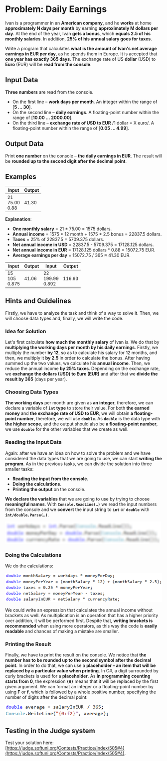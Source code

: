 # Problem: Daily Earnings

Ivan is a programmer in an **American company**, and he **works** at home **approximately N days per month** by earning **approximately M dollars per day**. At the end of the year, Ivan **gets a bonus**, which **equals 2.5 of his monthly salaries**. In addition, **25% of his annual salary goes for taxes**.

Write a program that calculates **what is the amount of Ivan's net average earnings in EUR per day**, as he spends them in Europe. It is accepted that **one year has exactly 365 days**. The exchange rate of US **dollar** (USD) to **Euro** (EUR) will be **read from the console**. 

## Input Data

**Three numbers** are read from the console.
 * On the first line – **work days per month**. An integer within the range of [**5 … 30**].
 * On the second line – **daily earnings**. A floating-point number within the range of [**10.00 … 2000.00**].
 * On the third line – **exchange rate of USD to EUR** /1 dollar = X euro/. A floating-point number within the range of [**0.05 … 4.99**].

## Output Data

Print **one number** on the console – **the daily earnings in EUR**. The result will be **rounded up to the second digit after the decimal point**. 

## Examples

| Input        | Output          |
|---------------|------------------|
|21<br>75.00<br>0.88|41.30| 

**Explanation**:
* **One monthly salary** = 21 \* 75.00 = 1575 dollars.
* **Annual income** = 1575 \* 12 month + 1575 \* 2.5 bonus = 22837.5 dollars.
* **Taxes** = 25% of 22837.5 = 5709.375 dollars.
* **Net annual income in USD** = 22837.5 - 5709.375 = 17128.125 dollars.
* **Net annual income in EUR** = 17128.125 dollars * 0.88 = 15072.75 EUR.
* **Average earnings per day** = 15072.75 / 365 ≈ 41.30 EUR.

| Input        | Output            | Input         | Output    |
|-------------|------------------|-------------|------------------|
|15<br>105<br>0.875|41.06|22<br>199.99<br>0.892|116.93|

## Hints and Guidelines

Firstly, we have to analyze the task and think of a way to solve it. Then, we will choose data types and, finally, we will write the code.

### Idea for Solution

Let's first calculate **how much the monthly salary** of Ivan is. We do that by **multiplying the working days per month by his daily earnings**. Firstly, we multiply the number **by 12**, so as to calculate his salary for 12 months, and then, we multiply it **by 2.5** in order to calculate the bonus. After having summed up the two values, we calculate his **annual income**. Then, we reduce the annual income **by 25% taxes**. Depending on the exchange rate, we **exchange the dollars (USD) to Euro (EUR)** and after that we **divide the result by 365** (days per year).

### Choosing Data Types

**The working days** per month are given as **an integer**, therefore, we can declare a variable of **`int` type** to store their value. For both **the earned money** and **the exchange rate of USD to EUR**, we will obtain **a floating-point number**, therefore, we will use **`double`**. As **`double`** is the data type with **the higher scope**, and the output should also be **a floating-point number**, we use **`double`** for the other variables that we create as well. 

### Reading the Input Data

Again: after we have an idea on how to solve the problem and we have considered the data types that we are going to use, we can start **writing the program**. As in the previous tasks, we can divide the solution into three smaller tasks: 
* **Reading the input from the console**.
* **Doing the calculations**.
* **Printing the output** on the console.

**We declare the variables** that we are going to use by trying to choose **meaningful names**. With **`Console.ReadLine(…)`** we read the input numbers from the console and we **convert** the input string to **`int`** or **`double`** with **`int/double.Parse(…)`**.

![](/assets/chapter-2-2-images/05.Daily-earnings-01.png)

### Doing the Calculations

We do the calculations:  

![](/assets/chapter-2-2-images/05.Daily-earnings-02.png)

We could write an expression that calculates the annual income without brackets as well. As multiplication is an operation that has a higher priority over addition, it will be performed first. Despite that, **writing brackets is recommended** when using more operators, as this way the code is **easily readable** and chances of making a mistake are smaller.

### Printing the Result

Finally, we have to print the result on the console. We notice that **the number has to be rounded up to the second symbol after the decimal point**. In order to do that, we can use a **placeholder – an item that will be replaced by a particular value when printing**. In C#, a digit surrounded by curly brackets is used for a **placeholder**. As **in programming counting starts from 0**, the expression **`{0}`** means that it will be replaced by the first given argument. We can format an integer or a floating-point number by using **F** or **f**, which is followed by a whole positive number, specifying the number of digits after the decimal point:

![](/assets/chapter-2-2-images/05.Daily-earnings-03.png)

## Testing in the Judge system

Test your solution here: [https://judge.softuni.org/Contests/Practice/Index/505#4](https://judge.softuni.org/Contests/Practice/Index/505#4).
